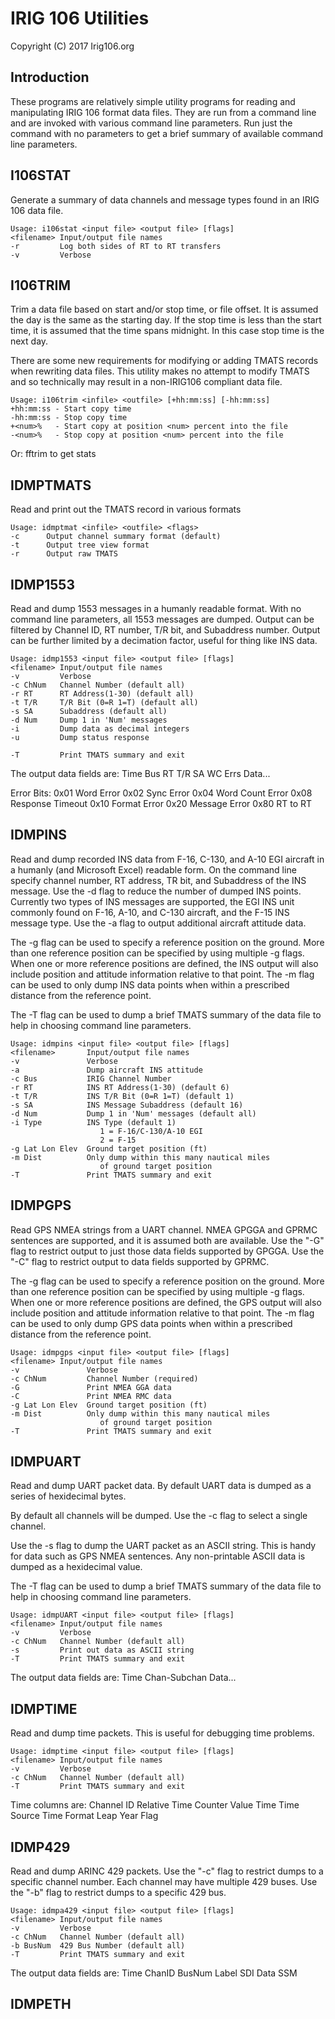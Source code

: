 IRIG 106 Utilities
==================

Copyright (C) 2017 Irig106.org

Introduction
------------

These programs are relatively simple utility programs for reading and
manipulating IRIG 106 format data files.  They are run from a command line
and are invoked with various command line parameters.  Run just the command
with no parameters to get a brief summary of available command line parameters.


I106STAT
--------

Generate a summary of data channels and message types found in an IRIG 106
data file.

    Usage: i106stat <input file> <output file> [flags]
    <filename> Input/output file names
    -r         Log both sides of RT to RT transfers
    -v         Verbose


I106TRIM
--------

Trim a data file based on start and/or stop time, or file offset. It 
is assumed the day is the same as the starting day.  If the stop time 
is less than the start time, it is assumed that the time spans 
midnight. In this case stop time is the next day.

There are some new requirements for modifying or adding TMATS records when
rewriting data files. This utility makes no attempt to modify TMATS and so
technically may result in a non-IRIG106 compliant data file.

    Usage: i106trim <infile> <outfile> [+hh:mm:ss] [-hh:mm:ss]
    +hh:mm:ss - Start copy time
    -hh:mm:ss - Stop copy time
    +<num>%   - Start copy at position <num> percent into the file
    -<num>%   - Stop copy at position <num> percent into the file

Or:    fftrim <infile> to get stats


IDMPTMATS
---------

Read and print out the TMATS record in various formats

    Usage: idmptmat <infile> <outfile> <flags>
    -c      Output channel summary format (default)
    -t      Output tree view format
    -r      Output raw TMATS


IDMP1553
--------

Read and dump 1553 messages in a humanly readable format. With no command line
parameters, all 1553 messages are dumped.  Output can be filtered by Channel ID, 
RT number, T/R bit, and Subaddress number.  Output can be further limited by
a decimation factor, useful for thing like INS data.

    Usage: idmp1553 <input file> <output file> [flags]
    <filename> Input/output file names
    -v         Verbose
    -c ChNum   Channel Number (default all)
    -r RT      RT Address(1-30) (default all)
    -t T/R     T/R Bit (0=R 1=T) (default all)
    -s SA      Subaddress (default all)
    -d Num     Dump 1 in 'Num' messages
    -i         Dump data as decimal integers
    -u         Dump status response

    -T         Print TMATS summary and exit

The output data fields are:
  Time Bus RT T/R SA WC Errs Data...

Error Bits:
  0x01    Word Error
  0x02    Sync Error
  0x04    Word Count Error
  0x08    Response Timeout
  0x10    Format Error
  0x20    Message Error
  0x80    RT to RT

IDMPINS
-------

Read and dump recorded INS data from F-16, C-130, and A-10 EGI aircraft in
a humanly (and Microsoft Excel) readable form.  On the command line specify
channel number, RT address, TR bit, and Subaddress of the INS message.  Use
the -d flag to reduce the number of dumped INS points.  Currently two types
of INS messages are supported, the EGI INS unit commonly found on F-16, A-10,
and C-130 aircraft, and the F-15 INS message type.  Use the -a flag to output
additional aircraft attitude data.

The -g flag can be used to specify a reference position on the ground. More
than one reference position can be specified by using multiple -g flags.
When one or more reference positions are defined, the INS output will also
include position and attitude information relative to that point.  The -m 
flag can be used to only dump INS data points when within a prescribed 
distance from the reference point.

The -T flag can be used to dump a brief TMATS summary of the data file to
help in choosing command line parameters.

    Usage: idmpins <input file> <output file> [flags]
    <filename>       Input/output file names
    -v               Verbose
    -a               Dump aircraft INS attitude
    -c Bus           IRIG Channel Number
    -r RT            INS RT Address(1-30) (default 6)
    -t T/R           INS T/R Bit (0=R 1=T) (default 1)
    -s SA            INS Message Subaddress (default 16)
    -d Num           Dump 1 in 'Num' messages (default all)
    -i Type          INS Type (default 1)
                        1 = F-16/C-130/A-10 EGI
                        2 = F-15
    -g Lat Lon Elev  Ground target position (ft)
    -m Dist          Only dump within this many nautical miles
                        of ground target position
    -T               Print TMATS summary and exit

IDMPGPS
-------

Read GPS NMEA strings from a UART channel.  NMEA GPGGA and GPRMC sentences
are supported, and it is assumed both are available.  Use the "-G" flag to
restrict output to just those data fields supported by GPGGA.  Use the "-C"
flag to restrict output to data fields supported by GPRMC.

The -g flag can be used to specify a reference position on the ground. More
than one reference position can be specified by using multiple -g flags.
When one or more reference positions are defined, the GPS output will also
include position and attitude information relative to that point.  The -m 
flag can be used to only dump GPS data points when within a prescribed 
distance from the reference point.

    Usage: idmpgps <input file> <output file> [flags]
    <filename> Input/output file names
    -v               Verbose
    -c ChNum         Channel Number (required)
    -G               Print NMEA GGA data
    -C               Print NMEA RMC data
    -g Lat Lon Elev  Ground target position (ft)
    -m Dist          Only dump within this many nautical miles
                        of ground target position
    -T               Print TMATS summary and exit


IDMPUART
--------

Read and dump UART packet data.  By default UART data is dumped as a series of 
hexidecimal bytes.  

By default all channels will be dumped.  Use the -c flag to select a single 
channel.

Use the -s flag to dump the UART packet as an ASCII string.  This is handy for 
data such as GPS NMEA sentences.  Any non-printable ASCII data is dumped as a 
hexidecimal value.

The -T flag can be used to dump a brief TMATS summary of the data file to help 
in choosing command line parameters.

    Usage: idmpUART <input file> <output file> [flags]
    <filename> Input/output file names
    -v         Verbose
    -c ChNum   Channel Number (default all)
    -s         Print out data as ASCII string
    -T         Print TMATS summary and exit

The output data fields are:
  Time Chan-Subchan Data...


IDMPTIME
--------

Read and dump time packets.  This is useful for debugging time problems.

    Usage: idmptime <input file> <output file> [flags]
    <filename> Input/output file names
    -v         Verbose
    -c ChNum   Channel Number (default all)
    -T         Print TMATS summary and exit

Time columns are:
  Channel ID
  Relative Time Counter Value
  Time
  Time Source
  Time Format
  Leap Year Flag


IDMP429
-------

Read and dump ARINC 429 packets.  Use the "-c" flag to restrict dumps to
a specific channel number.  Each channel may have multiple 429 buses.  Use
the "-b" flag to restrict dumps to a specific 429 bus.

    Usage: idmpa429 <input file> <output file> [flags]
    <filename> Input/output file names
    -v         Verbose
    -c ChNum   Channel Number (default all)
    -b BusNum  429 Bus Number (default all)
    -T         Print TMATS summary and exit

The output data fields are:
Time  ChanID  BusNum  Label  SDI  Data  SSM


IDMPETH
-------

